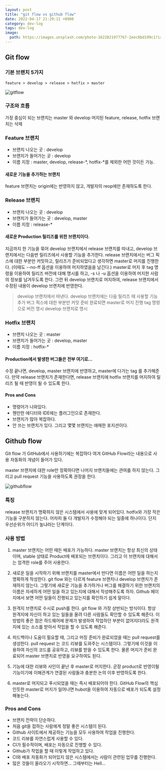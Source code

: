 ```yaml
---
layout: post
title: "git flow vs github flow"
date: 2022-04-17 21:29:11 +0900
category: dev-log
tags: dev-log
image:
  path: https://images.unsplash.com/photo-1622821977767-2eec8bd199c1?ixlib=rb-1.2.1&ixid=MnwxMjA3fDB8MHxwaG90by1wYWdlfHx8fGVufDB8fHx8&auto=format&fit=crop&w=687&q=80
---
```


## Git flow

### 기본 브랜치 5가지

```
feature > develop > release > hotfix > master
```

![gitflow](https://user-images.githubusercontent.com/54384004/73646317-878a3880-46bc-11ea-9293-f5d66ff4e53f.png)

### 구조와 흐름

가장 중심이 되는 브랜치는 master 와 develop
머지된 feature, release, hotfix 브랜치는 삭제

### Feature 브랜치

- 브랜치 나오는 곳 : develop
- 브랜치가 들어가는 곳 : develop
- 이름 지정 : master, develop, release-*, hotfix-*를 제외한 어떤 것이든 가능.

#### 새로운 기능을 추가하는 브랜치

feature 브랜치는 origin에는 반영하지 않고, 개발자의 reop에만 존재하도록 한다.

### Release 브랜치

- 브랜치 나오는 곳 : develop
- 브랜치가 들어가는 곳 : develop, master
- 이름 지정 : release-\*

#### 새로운 Production 릴리즈를 위한 브랜치이다.

지금까지 한 기능을 묶어 develop 브랜치에서 release 브랜치를 따내고, develop 브랜치에서는 다음번 릴리즈에서 사용할 기능을 추가한다.
release 브랜치에서는 버그 픽스에 대한 부분만 커밋하고, 릴리즈가 준비되었다고 생각하면 master로 머지를 진행한다. (이때도 --no-ff 옵션을 이용하여 머지하였음을 남긴다.)
master로 머지 후 tag 명령을 이용하여 릴리즈 버전에 대해 명시를 하고, -s 나 -u 옵션을 이용하여 머지한 사람의 정보를 남겨두도록 한다. 그런 뒤 develop 브랜치로 머지하여, release 브랜치에서 수정된 내용이 develop 브랜치에 반영한다.

> develop 브랜치에서 따낸다.
> develop 브랜치에는 다음 릴리즈 때 사용할 기능 추가
> 버그 픽스에 대한 부분만 커밋
> 준비 완료되면 master로 머지 진행
> tag 명령으로 버전 명시
> develop 브랜치로 명시

### Hotfix 브랜치

- 브랜치 나오는 곳 : master
- 브랜치가 들어가는 곳 : develop, master
- 이름 지정 : hotfix-\*

#### Production에서 발생한 버그들은 전부 여기로…

수정 끝나면, develop, master 브랜치에 반영하고, master에 다가는 tag 를 추가해준다.
만약 release 브랜치가 존재한다면, release 브랜치에 hotfix 브랜치를 머지하여 릴리즈 될 때 반영이 될 수 있도록 한다.

#### Pros and Cons

- 명령어가 나와있다.
- 웬만한 에디터와 IDE에는 플러그인으로 존재한다.
- 브랜치가 많아 복잡하다.
- 안 쓰는 브랜치가 있다. 그리고 몇몇 브랜치는 애매한 포지션이다.

## Github flow

Git flow 가 GitHub에서 사용하기에는 복잡하다 여겨 GitHub Flow라는 내용으로 사용
자동화의 개념이 들어가 있다.

master 브랜치에 대한 role만 정확하다면 나머지 브랜치들에는 관여를 하지 않는다.
그리고 pull request 기능을 사용하도록 권장을 한다.

![githubflow](https://user-images.githubusercontent.com/54384004/73646887-b48b1b00-46bd-11ea-96e3-9df8289c87f6.png)

### 특징

release 브랜치가 명확하지 않은 시스템에서 사용에 맞게 되어있다.
hotfix와 가장 작은 기능을 구분하지 않는다. 어차피 둘 다 개발자가 수정해야 되는 일중에 하나이다. 단지 우선순위가 어디가 높냐라는 단계이다.

### 사용 방법

1. master 브랜치는 어떤 때든 배포가 가능하다.
   master 브랜치는 항상 최신의 상태이며, stable 상태로 Product에 배포되는 브랜치이다. 그리고 이 브랜치에 대해서는 엄격한 role를 주어 사용한다.

2. 새로운 일을 시작하기 위해 브랜치를 master에서 딴다면 이름은 어떤 일을 하는지 명확하게 작성한다.
   git flow 와는 다르게 feature 브랜치나 develop 브랜치가 존재하지 않는다. 그렇기에 새로운 기능을 추가하거나 버그를 해결하기 위한 브랜치의 이름은 자세하게 어떤 일을 하고 있는지에 대해서 작성해주도록 하자. Github 페이지에서 보면 어떤 일들이 진행되고 있는지를 확인하기 쉽게 말이다.

3. 원격지 브랜치로 수시로 push를 한다.
   git flow 와 가장 상반되는 방식이다. 항상 원격지에 자신이 하고 있는 일들을 올려 다른 사람들도 확인할 수 있도록 해준다.
   이 방법의 좋은 점은 하드웨어에 문제가 발생하여 작업하던 부분이 없어지더라도 원격지에 있는 소스를 받아서 작업을 할 수 있도록 해준다.

4. 피드백이나 도움이 필요할 때, 그리고 머징 준비가 완료되었을 때는 pull request를 생성한다.
   pull request 는 코드 리뷰를 도와주는 시스템이다.
   그렇기에 이것을 이용하여 자신의 코드를 공유하고, 리뷰를 받을 수 있도록 한다. 물론 머지가 준비 완료되어 master 브랜치로 반영을 요구하여도 된다.

5. 기능에 대한 리뷰와 사인이 끝난 후 master로 머지한다.
   곧장 product로 반영이될 기능이기에 이해관계가 연결된 사람들과 충분한 논의 이후 반영하도록 한다.

6. master로 머지되고 푸시되었을 때는 즉시 배포되어야 한다.
   GitHub Flow의 핵심인듯한 master로 머지가 일어나면 hubot을 이용하여 자동으로 배포가 되도록 설정해놓는다.

### Pros and Cons

- 브랜치 전략이 단순하다.
- 처음 git을 접하는 사람에게 정말 좋은 시스템이 된다.
- Github 사이트에서 제공하는 기능을 모두 사용하여 작업을 진행한다.
- 코드 리뷰를 자연스럽게 사용할 수 있다.
- CI가 필수적이며, 배포는 자동으로 진행할 수 있다.
- Github가 작업을 할 때 이렇게 작업하고 있다.
- CI와 배포 자동화가 되어있지 않은 시스템에서는 사람이 관련된 업무를 진행한다.
- 많은 것들이 올라오기 시작하면… 그때부터는 Hell...
